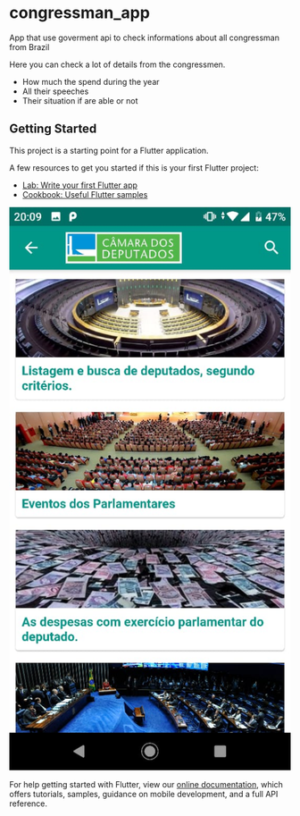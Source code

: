 # congressman_app

App that use goverment api to check informations about all congressman from Brazil

Here you can check a lot of details from the congressmen.

- How much the spend during the year
- All their speeches
- Their situation if are able or not

## Getting Started

This project is a starting point for a Flutter application.

A few resources to get you started if this is your first Flutter project:

- [Lab: Write your first Flutter app](https://flutter.dev/docs/get-started/codelab)
- [Cookbook: Useful Flutter samples](https://flutter.dev/docs/cookbook)

![](assets/teste3.jpeg)


For help getting started with Flutter, view our 
[online documentation](https://flutter.dev/docs), which offers tutorials, 
samples, guidance on mobile development, and a full API reference.
